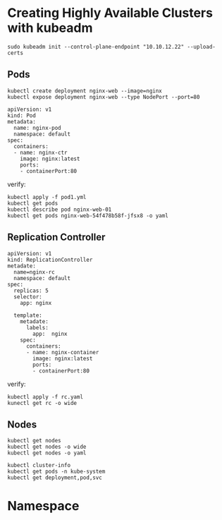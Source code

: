 # Creating Highly Available Clusters with kubeadm
```
sudo kubeadm init --control-plane-endpoint "10.10.12.22" --upload-certs
```
## Pods
```
kubectl create deployment nginx-web --image=nginx
kubectl expose deployment nginx-web --type NodePort --port=80
```

```
apiVersion: v1
kind: Pod
metadata:
  name: nginx-pod
  namespace: default
spec:
  containers:
  - name: nginx-ctr
    image: nginx:latest
    ports:
    - containerPort:80
```
verify:
```
kubectl apply -f pod1.yml
kubectl get pods
kubectl describe pod nginx-web-01
kubectl get pods nginx-web-54f478b58f-jfsx8 -o yaml
```
## Replication Controller
```
apiVersion: v1
kind: ReplicationController
metadate:
  name=nginx-rc
  namespace: default
spec:
  replicas: 5
  selector:
    app: nginx

  template:
    metadate:
      labels:
        app:  nginx
    spec:
      containers:
      - name: nginx-container
        image: nginx:latest
        ports:
        - containerPort:80
```
verify:
```
kubectl apply -f rc.yaml
kunectl get rc -o wide
```

##  Nodes
```
kubectl get nodes
kubectl get nodes -o wide
kubectl get nodes -o yaml

kubectl cluster-info
kubectl get pods -n kube-system
kubectl get deployment,pod,svc
```
# Namespace
```

```
